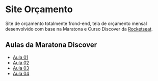 # Site Orçamento
Site de orçamento totalmente frond-end, tela de orçamento mensal desenvolvido com base na Maratona e Curso Discover da [Rocketseat](https://app.rocketseat.com.br).

## Aulas da Maratona Discover
* [Aula 01](https://www.youtube.com/watch?v=NlDr6JX3VvA)
* [Aula 02](https://www.youtube.com/watch?v=f13z6eFJEQg)
* [Aula 03](https://www.youtube.com/watch?v=41VftS_pjnI)
* [Aula 04]()
